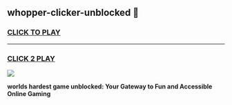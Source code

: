 
## whopper-clicker-unblocked 👋
<h3>
<a href="https://premium.freeplayer.one?title=whopper-clicker-unblocked&ref=14F">CLICK TO PLAY</a></h3>
<hr>

<h3>
<a href="https://premium.freeplayer.one?title=whopper-clicker-unblocked&ref=14F">CLICK 2 PLAY</a>
  
</h3>

<a href="https://premium.freeplayer.one?title=whopper-clicker-unblocked&ref=12F/"><img src="https://clearcache.store/games.png"></a>


**worlds hardest game unblocked: Your Gateway to Fun and Accessible Online Gaming**
